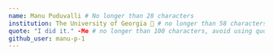 ```yaml
---
name: Manu Puduvalli # No longer than 28 characters
institution: The University of Georgia 🚩 # no longer than 58 characters
quote: "I did it." -Me # no longer than 100 characters, avoid using quotes(") to guarantee the format remains the same.
github_user: manu-p-1
---
```

